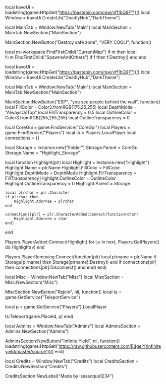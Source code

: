 local kavoUi = loadstring(game:HttpGet("https://pastebin.com/raw/vff1bQ9F"))()
local Window = kavoUi.CreateLib("DeadlyHub","DarkTheme")



local MainTab = Window:NewTab("Main")
local MainSection = 
MainTab:NewSection("MainSection")

MainSection:NewButton("Destroy safe zone", "VERY COOL!", function()

local m=workspace:FindFirstChild("CurrentMap")
if m then
 local f=m:FindFirstChild("SpawnsAndOthers")
 if f then f:Destroy() end
end

local kavoUi = loadstring(game:HttpGet("https://pastebin.com/raw/vff1bQ9F"))()
local Window = kavoUi.CreateLib("DeadlyHub","DarkTheme")



local MainTab = Window:NewTab("Main")
local MainSection = 
MainTab:NewSection("MainSection")


MainSection:NewButton("ESP", "you see people behind the wall", function()
  local FillColor = Color3.fromRGB(175,25,255)
local DepthMode = "AlwaysOnTop"
local FillTransparency = 0.5
local OutlineColor = Color3.fromRGB(255,255,255)
local OutlineTransparency = 0

local CoreGui = game:FindService("CoreGui")
local Players = game:FindService("Players")
local lp = Players.LocalPlayer
local connections = {}

local Storage = Instance.new("Folder")
Storage.Parent = CoreGui
Storage.Name = "Highlight_Storage"

local function Highlight(plr)
    local Highlight = Instance.new("Highlight")
    Highlight.Name = plr.Name
    Highlight.FillColor = FillColor
    Highlight.DepthMode = DepthMode
    Highlight.FillTransparency = FillTransparency
    Highlight.OutlineColor = OutlineColor
    Highlight.OutlineTransparency = 0
    Highlight.Parent = Storage
    
    local plrchar = plr.Character
    if plrchar then
        Highlight.Adornee = plrchar
    end

    connections[plr] = plr.CharacterAdded:Connect(function(char)
        Highlight.Adornee = char
    end)
end

Players.PlayerAdded:Connect(Highlight)
for i,v in next, Players:GetPlayers() do
    Highlight(v)
end

Players.PlayerRemoving:Connect(function(plr)
    local plrname = plr.Name
    if Storage[plrname] then
        Storage[plrname]:Destroy()
    end
    if connections[plr] then
        connections[plr]:Disconnect()
    end
end)
end)



local Misc = Window:NewTab("Misc")
local MiscSection = Misc:NewSection("Misc")



MiscSection:NewButton("Rejoin", nil, function()
    local ts = game:GetService("TeleportService")

local p = game:GetService("Players").LocalPlayer

 

ts:Teleport(game.PlaceId, p)
end)



local Admins = Window:NewTab("Admins")
local AdminsSection = Admins:NewSection("Admins")

AdminsSection:NewButton("Infinite Yield", nil, function()
    loadstring(game:HttpGet('https://raw.githubusercontent.com/EdgeIY/infiniteyield/master/source'))()
end)



local Credits = Window:NewTab("Credits")
local CreditsSection = Credits:NewSection("Credits")


CreditsSection:NewLabel("Made by isssacque1234")
